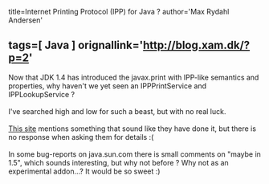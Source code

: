 title=Internet Printing Protocol (IPP) for Java ?
author='Max Rydahl Andersen'

tags=[ Java ]
orignallink='http://blog.xam.dk/?p=2'
---
<div><p>Now that JDK 1.4 has introduced the javax.print with IPP-like semantics and properties, why haven't we yet seen an IPPPrintService and IPPLookupService ? <br><br>
I've searched high and low for such a beast, but with no real luck. <br><br><a href="http://www.trcs.com/projects/ippjava.htm" title="IPP for Java">This site</a> mentions something that sound like they have done it, but there is no response when asking them for details :(<br><br>
In some bug-reports on java.sun.com there is small comments on "maybe in 1.5", which sounds interesting, but why not before ? Why not as an experimental addon...? It would be so sweet :)</p></div>
